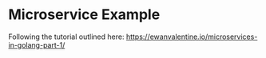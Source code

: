 # Microservice Example

Following the tutorial outlined here: https://ewanvalentine.io/microservices-in-golang-part-1/

